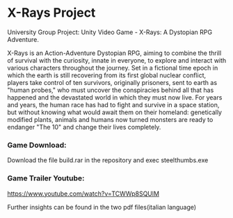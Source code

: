 # X-Rays Project
University Group Project: Unity Video Game - X-Rays: A Dystopian RPG Adventure.

X-Rays is an Action-Adventure Dystopian RPG, aiming to combine the thrill of survival with the curiosity, innate in everyone, to explore and interact with various characters throughout the journey. Set in a fictional time epoch in which the earth is still recovering from its first global nuclear conflict, players take control of ten survivors, originally prisoners, sent to earth as "human probes," who must uncover the conspiracies behind all that has happened and the devastated world in which they must now live. For years and years, the human race has had to fight and survive in a space station, but without knowing what would await them on their homeland: genetically modified plants, animals and humans now turned monsters are ready to endanger "The 10" and change their lives completely.

### Game Download:
Download the file build.rar in the repository and exec steelthumbs.exe

### Game Trailer Youtube:
https://www.youtube.com/watch?v=TCWWp8SQUlM

Further insights can be found in the two pdf files(italian language)
